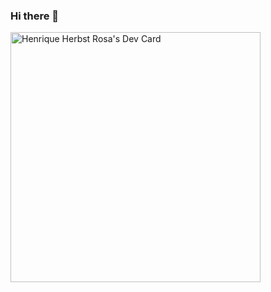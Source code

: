 ### Hi there 👋

<a href="https://app.daily.dev/henriquehhr"><img src="https://api.daily.dev/devcards/2ace3c027f784c8ab66b00d33a6c3c47.png?r=4t8" width="400" alt="Henrique Herbst Rosa's Dev Card"/></a>
<!--
**henriquehhr/henriquehhr** is a ✨ _special_ ✨ repository because its `README.md` (this file) appears on your GitHub profile.

Here are some ideas to get you started:

- 🔭 I’m currently working on ...
- 🌱 I’m currently learning ...
- 👯 I’m looking to collaborate on ...
- 🤔 I’m looking for help with ...
- 💬 Ask me about ...
- 📫 How to reach me: ...
- 😄 Pronouns: ...
- ⚡ Fun fact: ...
-->
